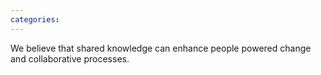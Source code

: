 ```yaml
---
categories: 
---
```


We believe that shared knowledge can enhance people powered change and collaborative processes.

